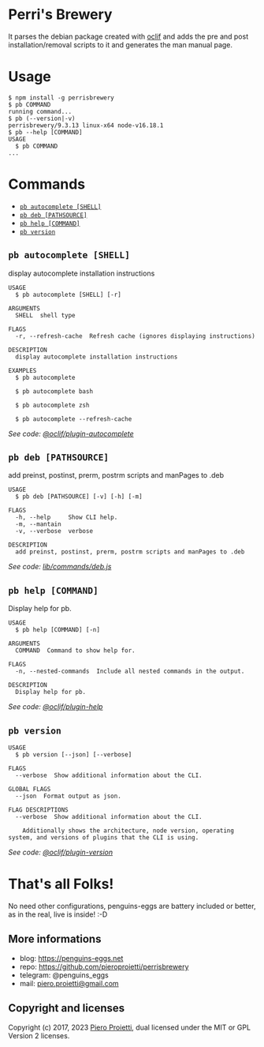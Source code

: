 
# Perri's Brewery

It parses the debian package created with [oclif](https://www.npmjs.com/package/oclif) and adds the pre and post installation/removal scripts to it and generates the man manual page.

# Usage
<!-- usage -->
```sh-session
$ npm install -g perrisbrewery
$ pb COMMAND
running command...
$ pb (--version|-v)
perrisbrewery/9.3.13 linux-x64 node-v16.18.1
$ pb --help [COMMAND]
USAGE
  $ pb COMMAND
...
```
<!-- usagestop -->

# Commands
<!-- commands -->
* [`pb autocomplete [SHELL]`](#pb-autocomplete-shell)
* [`pb deb [PATHSOURCE]`](#pb-deb-pathsource)
* [`pb help [COMMAND]`](#pb-help-command)
* [`pb version`](#pb-version)

## `pb autocomplete [SHELL]`

display autocomplete installation instructions

```
USAGE
  $ pb autocomplete [SHELL] [-r]

ARGUMENTS
  SHELL  shell type

FLAGS
  -r, --refresh-cache  Refresh cache (ignores displaying instructions)

DESCRIPTION
  display autocomplete installation instructions

EXAMPLES
  $ pb autocomplete

  $ pb autocomplete bash

  $ pb autocomplete zsh

  $ pb autocomplete --refresh-cache
```

_See code: [@oclif/plugin-autocomplete](https://github.com/oclif/plugin-autocomplete/blob/v1.3.8/src/commands/autocomplete/index.ts)_

## `pb deb [PATHSOURCE]`

add preinst, postinst, prerm, postrm scripts and manPages to .deb

```
USAGE
  $ pb deb [PATHSOURCE] [-v] [-h] [-m]

FLAGS
  -h, --help     Show CLI help.
  -m, --mantain
  -v, --verbose  verbose

DESCRIPTION
  add preinst, postinst, prerm, postrm scripts and manPages to .deb
```

_See code: [lib/commands/deb.js](https://github.com/pieroproietti/perrisbrewery/blob/v9.3.13/lib/commands/deb.js)_

## `pb help [COMMAND]`

Display help for pb.

```
USAGE
  $ pb help [COMMAND] [-n]

ARGUMENTS
  COMMAND  Command to show help for.

FLAGS
  -n, --nested-commands  Include all nested commands in the output.

DESCRIPTION
  Display help for pb.
```

_See code: [@oclif/plugin-help](https://github.com/oclif/plugin-help/blob/v5.1.20/src/commands/help.ts)_

## `pb version`

```
USAGE
  $ pb version [--json] [--verbose]

FLAGS
  --verbose  Show additional information about the CLI.

GLOBAL FLAGS
  --json  Format output as json.

FLAG DESCRIPTIONS
  --verbose  Show additional information about the CLI.

    Additionally shows the architecture, node version, operating system, and versions of plugins that the CLI is using.
```

_See code: [@oclif/plugin-version](https://github.com/oclif/plugin-version/blob/v1.1.3/src/commands/version.ts)_
<!-- commandsstop -->

# That's all Folks!
No need other configurations, penguins-eggs are battery included or better, as in the real, live is inside! :-D

## More informations

* blog: https://penguins-eggs.net
* repo: https://github.com/pieroproietti/perrisbrewery
* telegram: @penguins_eggs
* mail: piero.proietti@gmail.com


## Copyright and licenses
Copyright (c) 2017, 2023 [Piero Proietti](https://penguins-eggs.net/about-me.html), dual licensed under the MIT or GPL Version 2 licenses.
